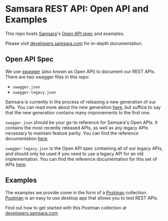 # Samsara REST API: Open API and Examples

This repo hosts [Samsara](https://www.samsara.com/)'s [Open API spec](https://swagger.io/specification/v2/) and examples.

Please visit [developers.samsara.com](https://developers.samsara.com/) for in-depth documentation.

## Open API Spec

We use [swagger](https://swagger.io/specification/v2/) (also known as Open API) to document our REST APIs. There are two swagger files in this repo:

- `swagger.json`
- `swagger-legacy.json`

Samsara is currently in the process of releasing a new generation of our APIs. You can read more about the new generation [here](https://developers.samsara.com/docs/introducing-our-next-generation-api), but suffice to say that the new generation contains many improvements to the first one.

`swagger.json` should be your go-to reference for Samsara's Open APIs. It contains the most recently released APIs, as well as any legacy APIs necessary to maintain feature parity. You can find the reference documentation [here](https://www.samsara.com/api).

`swagger-legacy.json` is the Open API spec containing all of our legacy APIs, and should only be used if you need to use a legacy API for an old implementation. You can find the reference documentation for this set of APIs [here](https://www.samsara.com/api-legacy).

## Examples

The examples we provide come in the form of a [Postman](https://www.getpostman.com/product/api-client) collection. [Postman](https://www.getpostman.com/product/api-client) is an easy to use desktop app that allows you to test REST APIs.

Find out how to get started with this Postman collection at [developers.samsara.com](https://developers.samsara.com/docs/getting-started)
